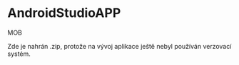 # AndroidStudioAPP
MOB

Zde je nahrán .zip, protože na vývoj aplikace ještě nebyl používán verzovací systém.
